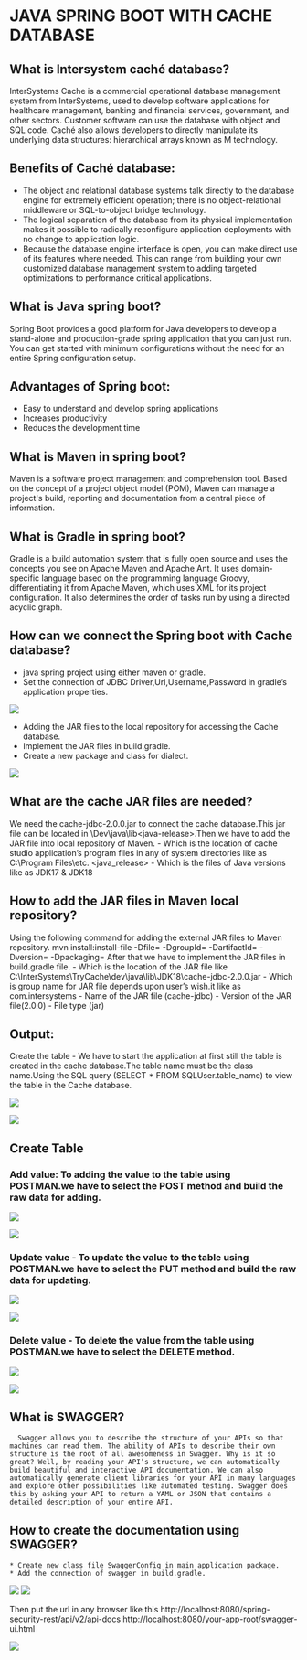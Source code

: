 # JAVA SPRING BOOT WITH CACHE DATABASE

## What is Intersystem caché database?
  InterSystems Cache is a commercial operational database management system from InterSystems, used to develop software applications for healthcare management, banking and financial services, government, and other sectors. Customer software can use the database with object and SQL code. Caché also allows developers to directly manipulate its underlying data structures: hierarchical arrays known as M technology.
  
## Benefits of Caché database:

  * The object and relational database systems talk directly to the database engine for extremely efficient operation; there is no object-relational middleware or SQL-to-object bridge technology.
  * The logical separation of the database from its physical implementation makes it possible to radically reconfigure application deployments with no change to application logic.
  * Because the database engine interface is open, you can make direct use of its features where needed. This can range from building your own customized database management system to adding targeted optimizations to performance critical applications.

## What is Java spring boot?
  Spring Boot provides a good platform for Java developers to develop a stand-alone and production-grade spring application that you can just run. You can get started with minimum configurations without the need for an entire Spring configuration setup.

## Advantages of Spring boot:
  * Easy to understand and develop spring applications
  * Increases productivity
  * Reduces the development time
  
## What is Maven in spring boot? 
  Maven is a software project management and comprehension tool. Based on the concept of a project object model (POM), Maven can manage a project's build, reporting and documentation from a central piece of information.

## What is Gradle in spring boot?
  Gradle is a build automation system that is fully open source and uses the concepts you see on Apache Maven and Apache Ant. It uses domain-specific language based on the programming language Groovy, differentiating it from Apache Maven, which uses XML for its project configuration. It also determines the order of tasks run by using a directed acyclic graph.

## How can we connect the Spring boot with Cache database?
   *  java spring project using either maven or gradle.
   *  Set the connection of JDBC Driver,Url,Username,Password in gradle’s application properties.
  
![](https://raw.githubusercontent.com/10DECODERS/Cache-Springboot-EMR-Document/master/1.jpg)

  * Adding the JAR files to the local repository for accessing the Cache database.
  * Implement the JAR files in build.gradle.
  * Create a new package and class for dialect.
  
  ![](https://raw.githubusercontent.com/10DECODERS/Cache-Springboot-EMR-Document/master/2.jpg)
  
 ## What are the cache JAR files are needed?
  We need the cache-jdbc-2.0.0.jar to connect the cache database.This jar file can be located in <install-dir>\Dev\java\lib\<java-release>.Then we have to add the JAR file into local repository of  Maven.
	<install-dir> -  Which is the location of cache studio application’s program files in any of system directories like as C:\Program Files\etc.
	<java_release> - Which is the files of Java versions like as JDK17 & JDK18

## How to add the JAR files in Maven local repository?
  Using the following command for adding the external JAR files to Maven repository.
 mvn install:install-file -Dfile=<path-to-file> -DgroupId=<group-id> -DartifactId=<artifact-id> -Dversion=<version> -Dpackaging=<packaging>
	After that we have to implement the JAR files in build.gradle file.
	<path-to-file> - Which is the location of the JAR file like C:\InterSystems\TryCache\dev\java\lib\JDK18\cache-jdbc-2.0.0.jar 
	<group-id> - Which is group name for JAR file depends upon user’s wish.it like as com.intersystems
	<artifact-id> - Name of the JAR file (cache-jdbc)
	<version> - Version of the JAR file(2.0.0)
	<packaging>  - File type (jar)
   
## Output:
  Create the table - We have to start the application at first still the table is created in the cache database.The table name must be the class name.Using the SQL query (SELECT * FROM SQLUser.table_name) to view the table in the Cache database.

 ![](https://raw.githubusercontent.com/10DECODERS/Cache-Springboot-EMR-Document/master/3.jpg)
 
 ![](https://raw.githubusercontent.com/10DECODERS/Cache-Springboot-EMR-Document/master/4.jpg)
 
 ## Create Table
 
   ### Add value: To adding the value to the table using POSTMAN.we have to select the POST method and build the raw data for adding.
 
  ![](https://raw.githubusercontent.com/10DECODERS/Cache-Springboot-EMR-Document/master/5.jpg)
  
  ![](https://raw.githubusercontent.com/10DECODERS/Cache-Springboot-EMR-Document/master/6.jpg)
  
 ### Update value - To update the value to the table using POSTMAN.we have to select the PUT method and build the raw data for updating.
 
  ![](https://raw.githubusercontent.com/10DECODERS/Cache-Springboot-EMR-Document/master/7.jpg)
  
  ![](https://raw.githubusercontent.com/10DECODERS/Cache-Springboot-EMR-Document/master/8.jpg)
  
### Delete value - To delete the value from the table using POSTMAN.we have to select the DELETE method.
  
  ![](https://raw.githubusercontent.com/10DECODERS/Cache-Springboot-EMR-Document/master/9.jpg)
  
  ![](https://raw.githubusercontent.com/10DECODERS/Cache-Springboot-EMR-Document/master/10.jpg)
  
## What is SWAGGER?
      Swagger allows you to describe the structure of your APIs so that machines can read them. The ability of APIs to describe their own structure is the root of all awesomeness in Swagger. Why is it so great? Well, by reading your API’s structure, we can automatically build beautiful and interactive API documentation. We can also automatically generate client libraries for your API in many languages and explore other possibilities like automated testing. Swagger does this by asking your API to return a YAML or JSON that contains a detailed description of your entire API. 

## How to create the documentation using SWAGGER?
	* Create new class file SwaggerConfig in main application package.
	* Add the connection of swagger in build.gradle.
  
  ![](https://raw.githubusercontent.com/10DECODERS/Cache-Springboot-EMR-Document/master/11.jpg)
  ![](https://raw.githubusercontent.com/10DECODERS/Cache-Springboot-EMR-Document/master/12.jpg)
  
  Then put the url in any browser like this 
    http://localhost:8080/spring-security-rest/api/v2/api-docs
    http://localhost:8080/your-app-root/swagger-ui.html

  ![](https://raw.githubusercontent.com/10DECODERS/Cache-Springboot-EMR-Document/master/13.jpg)




